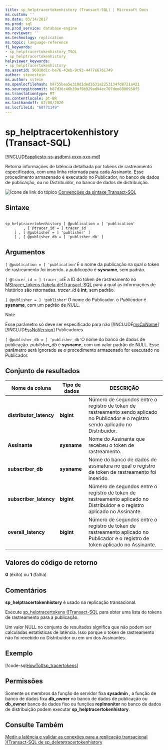 ```yaml
---
title: sp_helptracertokenhistory (Transact-SQL) | Microsoft Docs
ms.custom: ''
ms.date: 03/14/2017
ms.prod: sql
ms.prod_service: database-engine
ms.reviewer: ''
ms.technology: replication
ms.topic: language-reference
f1_keywords:
- sp_helptracertokenhistory_TSQL
- sp_helptracertokenhistory
helpviewer_keywords:
- sp_helptracertokenhistory
ms.assetid: 96910d1c-be76-43eb-9c93-4477e6761749
author: stevestein
ms.author: sstein
ms.openlocfilehash: b8755bea5e318d1ded2631a2253134fd8721a421
ms.sourcegitcommit: b87d36c46b39af8b929ad94ec707dee8800950f5
ms.translationtype: MT
ms.contentlocale: pt-BR
ms.lasthandoff: 02/08/2020
ms.locfileid: "68771149"
---
```

# <a name="sp_helptracertokenhistory-transact-sql"></a>sp_helptracertokenhistory (Transact-SQL)
[!INCLUDE[appliesto-ss-asdbmi-xxxx-xxx-md](../../includes/appliesto-ss-asdbmi-xxxx-xxx-md.md)]

  Retorna informações de latência detalhada por tokens de rastreamento especificados, com uma linha retornada para cada Assinante. Esse procedimento armazenado é executado no Publicador, no banco de dados de publicação, ou no Distribuidor, no banco de dados de distribuição.  
  
 ![Ícone de link do tópico](../../database-engine/configure-windows/media/topic-link.gif "Ícone de link do tópico") [Convenções da sintaxe Transact-SQL](../../t-sql/language-elements/transact-sql-syntax-conventions-transact-sql.md)  
  
## <a name="syntax"></a>Sintaxe  
  
```  
  
sp_helptracertokenhistory [ @publication = ] 'publication'   
        , [ @tracer_id = ] tracer_id  
    [ , [ @publisher = ] 'publisher' ]  
    [ , [ @publisher_db = ] 'publisher_db' ]  
```  
  
## <a name="arguments"></a>Argumentos  
`[ @publication = ] 'publication'`É o nome da publicação na qual o token de rastreamento foi inserido. a *publicação* é **sysname**, sem padrão.  
  
`[ @tracer_id = ] tracer_id`É a ID do token de rastreamento no [MStracer_tokens &#40;tabela de&#41;Transact-SQL](../../relational-databases/system-tables/mstracer-tokens-transact-sql.md) para a qual as informações de histórico são retornadas. *tracer_id* é **int**, sem padrão.  
  
`[ @publisher = ] 'publisher'`O nome do Publicador. o *Publicador* é **sysname**, com um padrão de NULL.  
  
> [!NOTE]
>  Esse parâmetro só deve ser especificado para não [!INCLUDE[msCoName](../../includes/msconame-md.md)] [!INCLUDE[ssNoVersion](../../includes/ssnoversion-md.md)] Publicadores.  
  
`[ @publisher_db = ] 'publisher_db'`O nome do banco de dados de publicação. *publisher_db* é **sysname**, com um valor padrão de NULL. Esse parâmetro será ignorado se o procedimento armazenado for executado no Publicador.  
  
## <a name="result-set"></a>Conjunto de resultados  
  
|Nome da coluna|Tipo de dados|DESCRIÇÃO|  
|-----------------|---------------|-----------------|  
|**distributor_latency**|**bigint**|Número de segundos entre o registro de token de rastreamento sendo aplicado no Publicador e o registro sendo aplicado no Distribuidor.|  
|**Assinante**|**sysname**|Nome do Assinante que recebeu o token de rastreamento.|  
|**subscriber_db**|**sysname**|Nome do banco de dados de assinatura no qual o registro de token de rastreamento foi inserido.|  
|**subscriber_latency**|**bigint**|Número de segundos entre o registro de token de rastreamento aplicado no Distribuidor e o registro aplicado no Assinante.|  
|**overall_latency**|**bigint**|Número de segundos entre o registro de token de rastreamento aplicado no Publicador e o registro de token aplicado no Assinante.|  
  
## <a name="return-code-values"></a>Valores do código de retorno  
 **0** (êxito) ou **1** (falha)  
  
## <a name="remarks"></a>Comentários  
 **sp_helptracertokenhistory** é usado na replicação transacional.  
  
 Execute [sp_helptracertokens &#40;&#41;Transact-SQL](../../relational-databases/system-stored-procedures/sp-helptracertokens-transact-sql.md) para obter uma lista de tokens de rastreamento para a publicação.  
  
 Um valor NULL no conjunto de resultados significa que não podem ser calculadas estatísticas de latência. Isso porque o token de rastreamento não foi recebido no Distribuidor ou em um dos Assinantes.  
  
## <a name="example"></a>Exemplo  
 [!code-sql[HowTo#sp_tracertokens](../../relational-databases/replication/codesnippet/tsql/sp-helptracertokenhistor_1.sql)]  
  
## <a name="permissions"></a>Permissões  
 Somente os membros da função de servidor fixa **sysadmin** , a função de banco de dados fixa **db_owner** no banco de dados de publicação ou **db_owner** banco de dados fixo ou funções **replmonitor** no banco de dados de distribuição podem executar **sp_helptracertokenhistory**.  
  
## <a name="see-also"></a>Consulte Também  
 [Medir a latência e validar as conexões para a replicação transacional](../../relational-databases/replication/monitor/measure-latency-and-validate-connections-for-transactional-replication.md)   
 [&#41;&#40;Transact-SQL de sp_deletetracertokenhistory](../../relational-databases/system-stored-procedures/sp-deletetracertokenhistory-transact-sql.md)  
  
  
